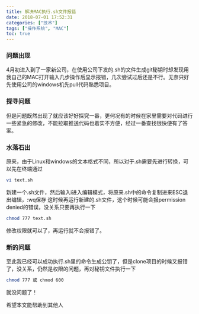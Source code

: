 ```yaml
---
title: 解决MAC执行.sh文件报错
date: 2018-07-01 17:52:31
categories: ["技术"]
tags: ["操作系统", "MAC"]
toc: true
---
```


### 问题出现

4月初进入到了一家新公司，在使用公司下发的.sh的文件生成git秘钥时却发现用我自己的MAC打开输入几步操作后显示报错，几次尝试过后还是不行。无奈只好先使用公司的windows机先pull代码熟悉项目。

### 探寻问题

但是问题既然出现了就应该好好探究一番，更何况有的时候在家里需要对代码进行一些紧急的修改，不能拉取推送代码也着实不方便，经过一番查找很快便有了答案。

### 水落石出

原来，由于Linux和windows的文本格式不同，所以对于.sh需要先进行转换，可以先在终端通过
``` bash
vi text.sh
```
新建一个.sh文件，然后输入i进入编辑模式，将原来.sh中的命令复制进来ESC退出编辑，:wq保存
这时候再运行新建的.sh文件，这个时候可能会报permission denied的错误，没关系只要再执行一下
``` bash
chmod 777 text.sh
```
修改权限就可以了，再运行就不会报错了。

### 新的问题

至此我已经可以成功执行.sh里的命令生成公钥了，但是clone项目的时候又报错了，没关系，仍然是权限的问题，再对秘钥文件执行一下
``` bash
chmod 777 或 chmod 600
```
就没问题了！

希望本文能帮助到其他人
